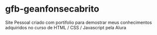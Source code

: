 # gfb-geanfonsecabrito
Site Pessoal criado com portifolio para demostrar meus conhecimentos adquiridos no curso de HTML / CSS / Javascript pela Alura
